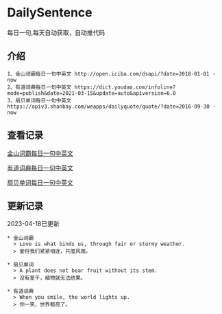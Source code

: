 # DailySentence

每日一句,每天自动获取，自动推代码

## 介绍

```
1、金山词霸每日一句中英文 http://open.iciba.com/dsapi/?date=2018-01-01 - now
2、有道词典每日一句中英文 https://dict.youdao.com/infoline?mode=publish&date=2021-03-15&update=auto&apiversion=6.0
3、扇贝单词每日一句中英文 https://apiv3.shanbay.com/weapps/dailyquote/quote/?date=2016-09-30 - now
```

## 查看记录

[金山词霸每日一句中英文](./data/iciba/)

[有道词典每日一句中英文](./data/youdao/)

[扇贝单词每日一句中英文](./data/shanbay/)

## 更新记录
2023-04-18已更新 
```
* 金山词霸
  > Love is what binds us, through fair or stormy weather.
  > 爱将我们紧紧相连，共度风雨。

* 扇贝单词
  > A plant does not bear fruit without its stem.
  > 没有茎干，植物就无法结果。

* 有道词典
  > When you smile, the world lights up.
  > 你一笑，世界都亮了。

```
